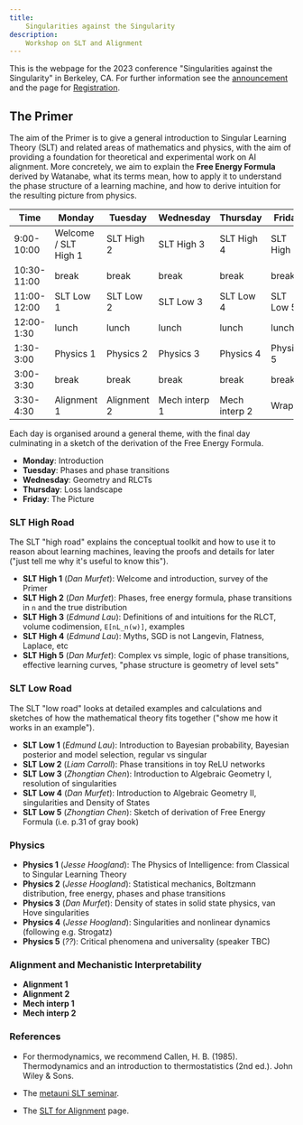 ```yaml
---
title:
    Singularities against the Singularity
description:
    Workshop on SLT and Alignment
---
```


This is the webpage for the 2023 conference "Singularities against the Singularity" in Berkeley, CA. For further information see the [announcement](https://www.lesswrong.com/posts/HtxLbGvD7htCybLmZ/singularities-against-the-singularity-announcing-workshop-on) and the page for [Registration](https://docs.google.com/forms/d/e/1FAIpQLSfehQkokQeTd9KzRRhw9QsjNB25iOuTOrEeA-V93OW0zsUnlg/viewform?usp=sf_link).


## The Primer

The aim of the Primer is to give a general introduction to Singular Learning Theory (SLT) and related areas of mathematics and physics, with the aim of providing a foundation for theoretical and experimental work on AI alignment. More concretely, we aim to explain the **Free Energy Formula** derived by Watanabe, what its terms mean, how to apply it to understand the phase structure of a learning machine, and how to derive intuition for the resulting picture from physics.

| Time          | Monday | Tuesday | Wednesday | Thursday | Friday |
|---------------|--------|---------|-----------|----------|--------|
| 9:00-10:00     | Welcome / SLT High 1 | SLT High 2 | SLT High 3 | SLT High 4 | SLT High 5 |
| 10:30-11:00    | break  | break   | break     | break    | break  |
| 11:00-12:00    | SLT Low 1 | SLT Low 2 | SLT Low 3 | SLT Low 4 | SLT Low 5 |
| 12:00-1:30     | lunch  | lunch   | lunch     | lunch    | lunch  |
| 1:30-3:00      | Physics 1 | Physics 2 | Physics 3 | Physics 4 | Physics 5 |
| 3:00-3:30      | break  | break   | break     | break    | break  |
| 3:30-4:30      | Alignment 1 | Alignment 2 | Mech interp 1 | Mech interp 2 | Wrapup |

Each day is organised around a general theme, with the final day culminating in a sketch of the derivation of the Free Energy Formula.

* **Monday**: Introduction
* **Tuesday**: Phases and phase transitions
* **Wednesday**: Geometry and RLCTs
* **Thursday**: Loss landscape
* **Friday**: The Picture

### SLT High Road

The SLT "high road" explains the conceptual toolkit and how to use it to reason about learning machines, leaving the proofs and details for later ("just tell me why it's useful to know this").

* **SLT High 1** (*Dan Murfet*): Welcome and introduction, survey of the Primer
* **SLT High 2** (*Dan Murfet*): Phases, free energy formula, phase transitions in `n` and the true distribution
* **SLT High 3** (*Edmund Lau*): Definitions of and intuitions for the RLCT, volume codimension, `E[nL_n(w)]`, examples
* **SLT High 4** (*Edmund Lau*): Myths, SGD is not Langevin, Flatness, Laplace, etc
* **SLT High 5** (*Dan Murfet*): Complex vs simple, logic of phase transitions, effective learning curves, "phase structure is geometry of level sets"

### SLT Low Road

The SLT "low road" looks at detailed examples and calculations and sketches of how the mathematical theory fits together ("show me how it works in an example").

* **SLT Low 1** (*Edmund Lau*): Introduction to Bayesian probability, Bayesian posterior and model selection, regular vs singular
* **SLT Low 2** (*Liam Carroll*): Phase transitions in toy ReLU networks
* **SLT Low 3** (*Zhongtian Chen*): Introduction to Algebraic Geometry I, resolution of singularities
* **SLT Low 4** (*Dan Murfet*): Introduction to Algebraic Geometry II, singularities and Density of States
* **SLT Low 5** (*Zhongtian Chen*): Sketch of derivation of Free Energy Formula (i.e. p.31 of gray book)

### Physics

* **Physics 1** (*Jesse Hoogland*): The Physics of Intelligence: from Classical to Singular Learning Theory
* **Physics 2** (*Jesse Hoogland*): Statistical mechanics, Boltzmann distribution, free energy, phases and phase transitions
* **Physics 3** (*Dan Murfet*): Density of states in solid state physics, van Hove singularities
* **Physics 4** (*Jesse Hoogland*): Singularities and nonlinear dynamics (following e.g. Strogatz)
* **Physics 5** (*??*): Critical phenomena and universality (speaker TBC)

### Alignment and Mechanistic Interpretability

* **Alignment 1**
* **Alignment 2**
* **Mech interp 1**
* **Mech interp 2**

### References

* For thermodynamics, we recommend Callen, H. B. (1985). Thermodynamics and an introduction to thermostatistics (2nd ed.). John Wiley & Sons.

* The [metauni SLT seminar](https://www.metauni.org/slt).
* The [SLT for Alignment](https://www.metauni.org/slt/align) page.
